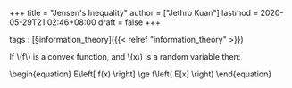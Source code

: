 +++
title = "Jensen's Inequality"
author = ["Jethro Kuan"]
lastmod = 2020-05-29T21:02:46+08:00
draft = false
+++

tags
: [§information\_theory]({{< relref "information_theory" >}})

If \\(f\\) is a convex function, and \\(x\\) is a random variable then:

\begin{equation}
E\left[ f(x) \right] \ge f\left( E[x] \right)
\end{equation}

